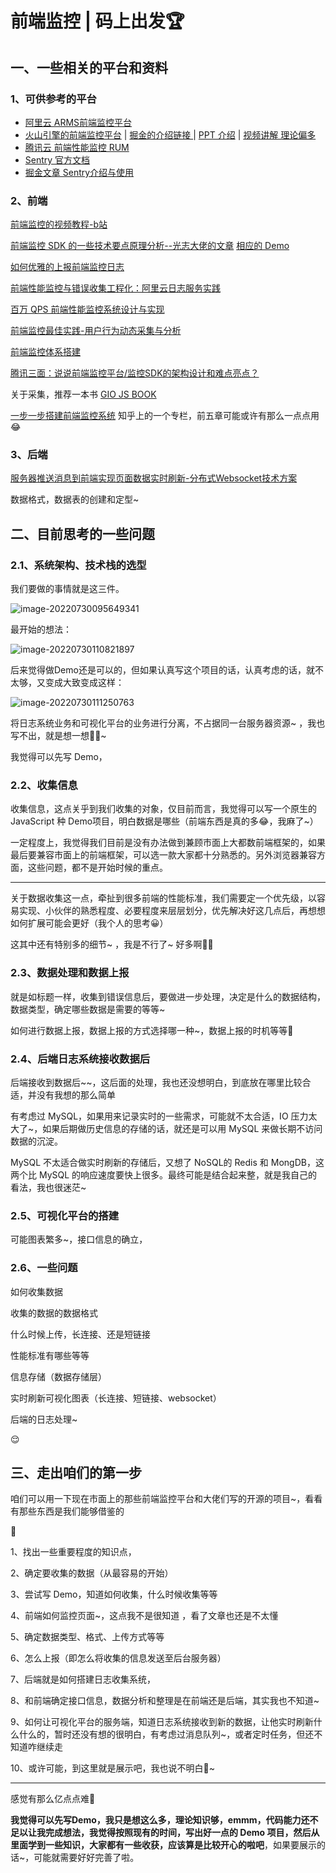 # 前端监控 |  码上出发🏆

## 一、一些相关的平台和资料

### 1、可供参考的平台

- [阿里云 ARMS前端监控平台](https://help.aliyun.com/document_detail/58652.html)
- [火山引擎的前端监控平台](https://www.volcengine.com/docs/6431/69088)  | [掘金的介绍链接 ](https://juejin.cn/post/7094824734445010980) | [PPT 介绍](https://aozev637mr.feishu.cn/drive/folder/fldcnNi92sJHp8DUAGLlDbnd7uf) |  [视频讲解 理论偏多](https://www.bilibili.com/video/BV1rN4y137oj)
- [腾讯云 前端性能监控 RUM](https://cloud.tencent.com/product/rum)
- [Sentry 官方文档](https://develop.sentry.dev/self-hosted/)
- [掘金文章 Sentry介绍与使用](https://juejin.cn/post/6844904143090352135)

### 2、前端

[前端监控的视频教程-b站 ](https://www.bilibili.com/video/BV1f54y1G76V/?spm_id_from=333.788&vd_source=f9d1f15d0ed8efc261af664b960ef668)

[前端监控 SDK 的一些技术要点原理分析--光志大佬的文章](https://juejin.cn/post/7017974567943536671)  [相应的 Demo](https://github.com/woai3c/monitor-demo)

[如何优雅的上报前端监控日志](https://developer.aliyun.com/article/497260#slide-2)

[前端性能监控与错误收集工程化：阿里云日志服务实践](https://blog.csdn.net/qq_21567385/article/details/109885234)

[百万 QPS 前端性能监控系统设计与实现](https://cloud.tencent.com/developer/article/1919018)

[前端监控最佳实践-用户行为动态采集与分析](https://juejin.cn/post/6844904153039241223)

[前端监控体系搭建](https://juejin.cn/post/7078512301665419295)

[腾讯三面：说说前端监控平台/监控SDK的架构设计和难点亮点？](https://juejin.cn/post/7108660942686126093)

关于采集，推荐一本书 [GIO JS BOOK](https://sishen.gitbooks.io/gio-js-book/content/) 

[一步一步搭建前端监控系统]( https://www.zhihu.com/column/webfunny) 知乎上的一个专栏，前五章可能或许有那么一点点用😂

### 3、后端

[服务器推送消息到前端实现页面数据实时刷新-分布式Websocket技术方案](https://blog.csdn.net/pengff1234/article/details/114520623)

数据格式，数据表的创建和定型~



## 二、目前思考的一些问题

### 2.1、系统架构、技术栈的选型

我们要做的事情就是这三件。

![image-20220730095649341](https://s2.loli.net/2022/07/30/lT7GmD1jVCRX29O.png)

最开始的想法：

![image-20220730110821897](https://s2.loli.net/2022/07/30/rjAJbT1XecmE35O.png)

后来觉得做Demo还是可以的，但如果认真写这个项目的话，认真考虑的话，就不太够，又变成大致变成这样：

![image-20220730111250763](https://s2.loli.net/2022/07/30/HuRJvI3MP2SqToQ.png)

将日志系统业务和可视化平台的业务进行分离，不占据同一台服务器资源~ ，我也写不出，就是想一想👩‍💻~

我觉得可以先写 Demo，

### 2.2、收集信息

收集信息，这点关乎到我们收集的对象，仅目前而言，我觉得可以写一个原生的  JavaScript 种 Demo项目，明白数据是哪些（前端东西是真的多😂，我麻了~）

一定程度上，我觉得我们目前是没有办法做到兼顾市面上大都数前端框架的，如果最后要兼容市面上的前端框架，可以选一款大家都十分熟悉的。另外浏览器兼容方面，这些问题，都不是开始时候的重点。

---

关于数据收集这一点，牵扯到很多前端的性能标准，我们需要定一个优先级，以容易实现、小伙伴的熟悉程度、必要程度来层层划分，优先解决好这几点后，再想想如何扩展可能会更好（我个人的思考😀）

这其中还有特别多的细节~ ，我是不行了~  好多啊🤦‍♂️

### 2.3、数据处理和数据上报

就是如标题一样，收集到错误信息后，要做进一步处理，决定是什么的数据结构，数据类型，确定哪些数据是需要的等等~

如何进行数据上报，数据上报的方式选择哪一种~，数据上报的时机等等🛌



### 2.4、后端日志系统接收数据后

后端接收到数据后~~，这后面的处理，我也还没想明白，到底放在哪里比较合适，并没有我想的那么简单

有考虑过 MySQL，如果用来记录实时的一些需求，可能就不太合适，IO 压力太大了~，如果后期做历史信息的存储的话，就还是可以用 MySQL 来做长期不访问数据的沉淀。

MySQL 不太适合做实时刷新的存储后，又想了 NoSQL的 Redis 和 MongDB，这两个比 MySQL 的响应速度要快上很多。最终可能是结合起来整，就是我自己的看法，我也很迷茫~ 

### 2.5、可视化平台的搭建

可能图表繁多~，接口信息的确立，

### 2.6、一些问题

如何收集数据

收集的数据的数据格式

什么时候上传，长连接、还是短链接



性能标准有哪些等等

信息存储（数据存储层）



实时刷新可视化图表（长连接、短链接、websocket）

后端的日志处理~

😌

## 三、走出咱们的第一步

咱们可以用一下现在市面上的那些前端监控平台和大佬们写的开源的项目~，看看有那些东西是我们能够借鉴的

📌

1、找出一些重要程度的知识点，

2、确定要收集的数据（从最容易的开始）

3、尝试写 Demo，知道如何收集，什么时候收集等等

4、前端如何监控页面~，这点我不是很知道 ，看了文章也还是不太懂

5、确定数据类型、格式、上传方式等等

6、怎么上报（即怎么将收集的信息发送至后台服务器）

7、后端就是如何搭建日志收集系统，

8、和前端确定接口信息，数据分析和整理是在前端还是后端，其实我也不知道~

9、如何让可视化平台的服务端，知道日志系统接收到新的数据，让他实时刷新什么什么的，暂时还没有想的很明白，有考虑过消息队列~，或者定时任务，但还不知道咋继续走

10、或许可能，到这里就是展示吧，我也说不明白🥺~

---

感觉有那么亿点点难🤏

**我觉得可以先写Demo，我只是想这么多，理论知识够，emmm，代码能力还不足以让我完成想法，我觉得按照现有的时间，写出好一点的 Demo 项目，然后从里面学到一些知识，大家都有一些收获，应该算是比较开心的啦吧**，如果要展示的话~，可能就需要好好完善了啦。













